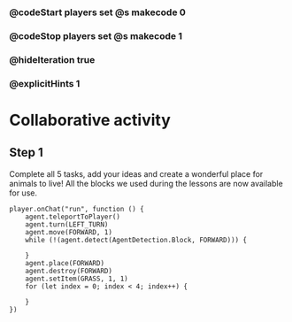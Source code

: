 ### @codeStart players set @s makecode 0
### @codeStop players set @s makecode 1

### @hideIteration true
### @explicitHints 1


# Collaborative activity

## Step 1
Complete all 5 tasks, add your ideas and create a wonderful place for animals to live! All the blocks we used during the lessons are now available for use.


```ghost
player.onChat("run", function () {
    agent.teleportToPlayer()
    agent.turn(LEFT_TURN)
    agent.move(FORWARD, 1)
    while (!(agent.detect(AgentDetection.Block, FORWARD))) {
    	
    }
    agent.place(FORWARD)
    agent.destroy(FORWARD)
    agent.setItem(GRASS, 1, 1)
    for (let index = 0; index < 4; index++) {
    	
    }
})

``` 
